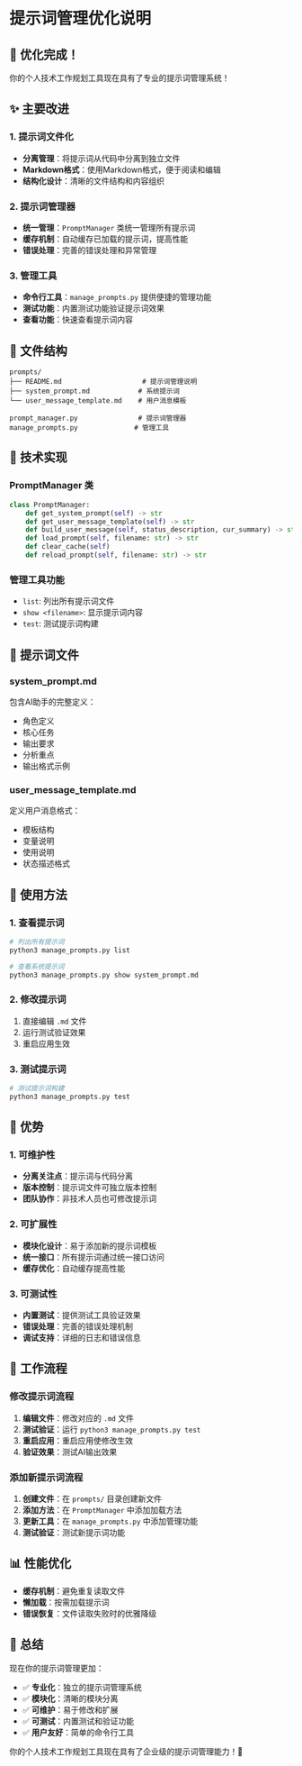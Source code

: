 # 提示词管理优化说明

## 🎉 优化完成！

你的个人技术工作规划工具现在具有了专业的提示词管理系统！

## ✨ 主要改进

### 1. 提示词文件化
- **分离管理**：将提示词从代码中分离到独立文件
- **Markdown格式**：使用Markdown格式，便于阅读和编辑
- **结构化设计**：清晰的文件结构和内容组织

### 2. 提示词管理器
- **统一管理**：`PromptManager` 类统一管理所有提示词
- **缓存机制**：自动缓存已加载的提示词，提高性能
- **错误处理**：完善的错误处理和异常管理

### 3. 管理工具
- **命令行工具**：`manage_prompts.py` 提供便捷的管理功能
- **测试功能**：内置测试功能验证提示词效果
- **查看功能**：快速查看提示词内容

## 📁 文件结构

```
prompts/
├── README.md                    # 提示词管理说明
├── system_prompt.md            # 系统提示词
└── user_message_template.md    # 用户消息模板

prompt_manager.py               # 提示词管理器
manage_prompts.py              # 管理工具
```

## 🔧 技术实现

### PromptManager 类
```python
class PromptManager:
    def get_system_prompt(self) -> str
    def get_user_message_template(self) -> str
    def build_user_message(self, status_description, cur_summary) -> str
    def load_prompt(self, filename: str) -> str
    def clear_cache(self)
    def reload_prompt(self, filename: str) -> str
```

### 管理工具功能
- `list`: 列出所有提示词文件
- `show <filename>`: 显示提示词内容
- `test`: 测试提示词构建

## 📝 提示词文件

### system_prompt.md
包含AI助手的完整定义：
- 角色定义
- 核心任务
- 输出要求
- 分析重点
- 输出格式示例

### user_message_template.md
定义用户消息格式：
- 模板结构
- 变量说明
- 使用说明
- 状态描述格式

## 🚀 使用方法

### 1. 查看提示词
```bash
# 列出所有提示词
python3 manage_prompts.py list

# 查看系统提示词
python3 manage_prompts.py show system_prompt.md
```

### 2. 修改提示词
1. 直接编辑 `.md` 文件
2. 运行测试验证效果
3. 重启应用生效

### 3. 测试提示词
```bash
# 测试提示词构建
python3 manage_prompts.py test
```

## 🎯 优势

### 1. 可维护性
- **分离关注点**：提示词与代码分离
- **版本控制**：提示词文件可独立版本控制
- **团队协作**：非技术人员也可修改提示词

### 2. 可扩展性
- **模块化设计**：易于添加新的提示词模板
- **统一接口**：所有提示词通过统一接口访问
- **缓存优化**：自动缓存提高性能

### 3. 可测试性
- **内置测试**：提供测试工具验证效果
- **错误处理**：完善的错误处理机制
- **调试支持**：详细的日志和错误信息

## 🔄 工作流程

### 修改提示词流程
1. **编辑文件**：修改对应的 `.md` 文件
2. **测试验证**：运行 `python3 manage_prompts.py test`
3. **重启应用**：重启应用使修改生效
4. **验证效果**：测试AI输出效果

### 添加新提示词流程
1. **创建文件**：在 `prompts/` 目录创建新文件
2. **添加方法**：在 `PromptManager` 中添加加载方法
3. **更新工具**：在 `manage_prompts.py` 中添加管理功能
4. **测试验证**：测试新提示词功能

## 📊 性能优化

- **缓存机制**：避免重复读取文件
- **懒加载**：按需加载提示词
- **错误恢复**：文件读取失败时的优雅降级

## 🎉 总结

现在你的提示词管理更加：
- ✅ **专业化**：独立的提示词管理系统
- ✅ **模块化**：清晰的模块分离
- ✅ **可维护**：易于修改和扩展
- ✅ **可测试**：内置测试和验证功能
- ✅ **用户友好**：简单的命令行工具

你的个人技术工作规划工具现在具有了企业级的提示词管理能力！🚀

